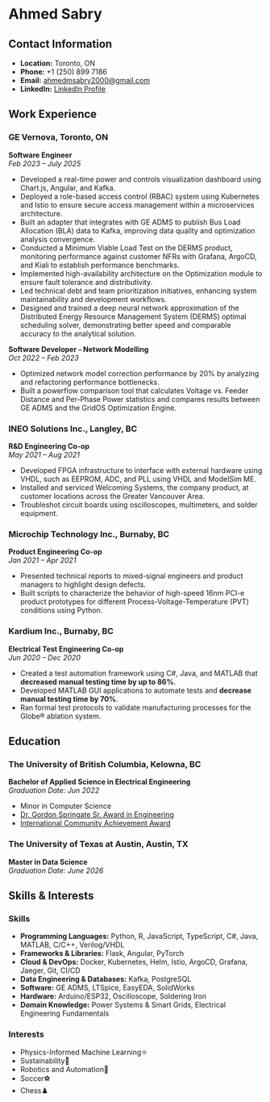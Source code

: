 # Ahmed Sabry

## Contact Information

- **Location:** Toronto, ON
- **Phone:** +1 (250) 899 7186
- **Email:** <ahmedmsabry2000@gmail.com>
- **LinkedIn:** [LinkedIn Profile](https://www.linkedin.com/in/ahmedmsabry2000/)

## Work Experience

### GE Vernova, Toronto, ON

**Software Engineer**  
*Feb 2023 – July 2025*

- Developed a real-time power and controls visualization dashboard using Chart.js, Angular, and Kafka.
- Deployed a role-based access control (RBAC) system using Kubernetes and Istio to ensure secure access management within a microservices architecture.
- Built an adapter that integrates with GE ADMS to publish Bus Load Allocation (BLA) data to Kafka, improving data quality and optimization analysis convergence.
- Conducted a Minimum Viable Load Test on the DERMS product, monitoring performance against customer NFRs with Grafana, ArgoCD, and Kiali to establish performance benchmarks.
- Implemented high-availability architecture on the Optimization module to ensure fault tolerance and distributivity.
- Led technical debt and team prioritization initiatives, enhancing system maintainability and development workflows.
- Designed and trained a deep neural network approximation of the Distributed Energy Resource Management System (DERMS) optimal scheduling solver, demonstrating better speed and comparable accuracy to the analytical solution.

**Software Developer - Network Modelling**  
*Oct 2022 – Feb 2023*

- Optimized network model correction performance by 20% by analyzing and refactoring performance bottlenecks.
- Built a powerflow comparison tool that calculates Voltage vs. Feeder Distance and Per-Phase Power statistics and compares results between GE ADMS and the GridOS Optimization Engine.

### INEO Solutions Inc., Langley, BC

**R&D Engineering Co-op**  
*May 2021 – Aug 2021*

- Developed FPGA infrastructure to interface with external hardware using VHDL, such as EEPROM, ADC, and PLL using VHDL and ModelSim ME.
- Installed and serviced Welcoming Systems, the company product, at customer locations across the Greater Vancouver Area.
- Troubleshot circuit boards using oscilloscopes, multimeters, and solder equipment.

### Microchip Technology Inc., Burnaby, BC

**Product Engineering Co-op**  
*Jan 2021 – Apr 2021*

- Presented technical reports to mixed-signal engineers and product managers to highlight design defects.
- Built scripts to characterize the behavior of high-speed 16nm PCI-e product prototypes for different Process-Voltage-Temperature (PVT) conditions using Python.

### Kardium Inc., Burnaby, BC

**Electrical Test Engineering Co-op**  
*Jun 2020 – Dec 2020*

- Created a test automation framework using C#, Java, and MATLAB that **decreased manual testing time by up to 86%**.
- Developed MATLAB GUI applications to automate tests and **decrease manual testing time by 70%**.
- Ran formal test protocols to validate manufacturing processes for the Globe® ablation system.

## Education

### The University of British Columbia, Kelowna, BC

**Bachelor of Applied Science in Electrical Engineering**  
*Graduation Date: Jun 2022*  

- Minor in Computer Science
- [Dr. Gordon Springate Sr. Award in Engineering](https://engineering.ok.ubc.ca/2022/06/09/convocation-recognizes-engineering-excellence/)
- [International Community Achievement Award](https://provost.ok.ubc.ca/2019/10/16/student-successes-october-2019-newsletter/)

### The University of Texas at Austin, Austin, TX

**Master in Data Science**  
*Graduation Date: June 2026*

## Skills & Interests

### Skills

- **Programming Languages:** Python, R, JavaScript, TypeScript, C#, Java, MATLAB, C/C++, Verilog/VHDL
- **Frameworks & Libraries:** Flask, Angular, PyTorch  
- **Cloud & DevOps:** Docker, Kubernetes, Helm, Istio, ArgoCD, Grafana, Jaeger, Git, CI/CD  
- **Data Engineering & Databases:** Kafka, PostgreSQL
- **Software:** GE ADMS, LTSpice, EasyEDA, SolidWorks
- **Hardware:** Arduino/ESP32, Oscilloscope, Soldering Iron
- **Domain Knowledge:** Power Systems & Smart Grids, Electrical Engineering Fundamentals  

### Interests

- Physics-Informed Machine Learning⚛
- Sustainability🌱
- Robotics and Automation🤖
- Soccer⚽
- Chess♟️
